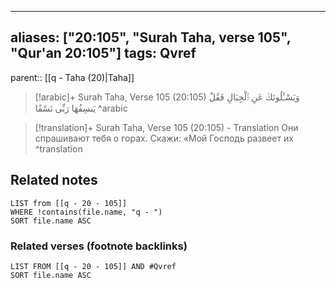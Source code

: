 
---
aliases: ["20:105", "Surah Taha, verse 105", "Qur'an 20:105"]
tags: Qvref
---

parent:: [[q - Taha (20)|Taha]]

> [!arabic]+ Surah Taha, Verse 105 (20:105)
> <span class="quran-arabic">وَيَسْـَٔلُونَكَ عَنِ ٱلْجِبَالِ فَقُلْ يَنسِفُهَا رَبِّى نَسْفًا</span>
^arabic

> [!translation]+ Surah Taha, Verse 105 (20:105) - Translation
> Они спрашивают тебя о горах. Скажи: «Мой Господь развеет их
^translation



## Related notes
```dataview
LIST from [[q - 20 - 105]]
WHERE !contains(file.name, "q - ")
SORT file.name ASC
```

### Related verses (footnote backlinks)
```dataview
LIST FROM [[q - 20 - 105]] AND #Qvref
SORT file.name ASC
```

